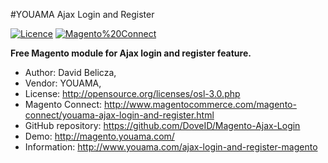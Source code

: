 #YOUAMA Ajax Login and Register

[![Licence](https://img.shields.io/badge/Licence-OSL%203.0-4EC820.svg)](http://opensource.org/licenses/osl-3.0.php)
[![Magento%20Connect](https://img.shields.io/badge/Install-Magento%20Connect-ef672f.svg)](http://www.magentocommerce.com/magento-connect/youama-ajax-login-and-register.html)

**Free Magento module for Ajax login and register feature.**

* Author: David Belicza,
* Vendor: YOUAMA,
* License: http://opensource.org/licenses/osl-3.0.php
* Magento Connect: http://www.magentocommerce.com/magento-connect/youama-ajax-login-and-register.html
* GitHub repository: https://github.com/DoveID/Magento-Ajax-Login
* Demo: http://magento.youama.com/
* Information: http://www.youama.com/ajax-login-and-register-magento


 



